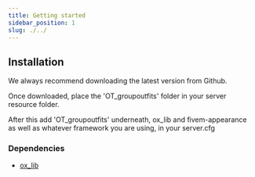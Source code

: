 ```yaml
---
title: Getting started
sidebar_position: 1
slug: ./../
---
```


## Installation

We always recommend downloading the latest version from Github.

Once downloaded, place the 'OT_groupoutfits' folder in your server resource folder.

After this add 'OT_groupoutfits' underneath, ox_lib and fivem-appearance as well as whatever framework you are using, in your server.cfg

### Dependencies

- [ox_lib](https://github.com/overextended/ox_lib/)


